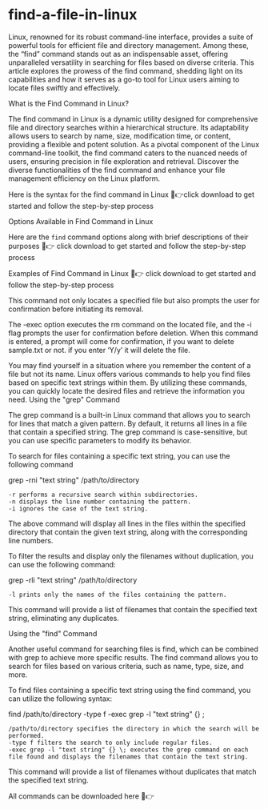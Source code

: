 # find-a-file-in-linux

Linux, renowned for its robust command-line interface, provides a suite of powerful tools for efficient file and directory management. Among these, the “find” command stands out as an indispensable asset, offering unparalleled versatility in searching for files based on diverse criteria. This article explores the prowess of the find command, shedding light on its capabilities and how it serves as a go-to tool for Linux users aiming to locate files swiftly and effectively.

What is the Find Command in Linux?

The find command in Linux is a dynamic utility designed for comprehensive file and directory searches within a hierarchical structure. Its adaptability allows users to search by name, size, modification time, or content, providing a flexible and potent solution. As a pivotal component of the Linux command-line toolkit, the find command caters to the nuanced needs of users, ensuring precision in file exploration and retrieval. Discover the diverse functionalities of the find command and enhance your file management efficiency on the Linux platform.

Here is the syntax for the find command in Linux 👀👉click download to get started and follow the step-by-step process

Options Available in Find Command in Linux

Here are the `find` command options along with brief descriptions of their purposes 👀👉 click download to get started and follow the step-by-step process

Examples of Find Command in Linux 👀👉 click download to get started and follow the step-by-step process



This command not only locates a specified file but also prompts the user for confirmation before initiating its removal. 

The -exec option executes the rm command on the located file, and the -i flag prompts the user for confirmation before deletion. When this command is entered, a prompt will come for confirmation, if you want to delete sample.txt or not. if you enter ‘Y/y’ it will delete the file. 

You may find yourself in a situation where you remember the content of a file but not its name. Linux offers various commands to help you find files based on specific text strings within them. By utilizing these commands, you can quickly locate the desired files and retrieve the information you need.
Using the "grep" Command

The grep command is a built-in Linux command that allows you to search for lines that match a given pattern. By default, it returns all lines in a file that contain a specified string. The grep command is case-sensitive, but you can use specific parameters to modify its behavior.

To search for files containing a specific text string, you can use the following command

grep -rni "text string" /path/to/directory

    -r performs a recursive search within subdirectories.
    -n displays the line number containing the pattern.
    -i ignores the case of the text string.

The above command will display all lines in the files within the specified directory that contain the given text string, along with the corresponding line numbers.

To filter the results and display only the filenames without duplication, you can use the following command:

grep -rli "text string" /path/to/directory

    -l prints only the names of the files containing the pattern.

This command will provide a list of filenames that contain the specified text string, eliminating any duplicates.

Using the "find" Command

Another useful command for searching files is find, which can be combined with grep to achieve more specific results. The find command allows you to search for files based on various criteria, such as name, type, size, and more.

To find files containing a specific text string using the find command, you can utilize the following syntax:

find /path/to/directory -type f -exec grep -l "text string" {} \;

    /path/to/directory specifies the directory in which the search will be performed.
    -type f filters the search to only include regular files.
    -exec grep -l "text string" {} \; executes the grep command on each file found and displays the filenames that contain the text string.

This command will provide a list of filenames without duplicates that match the specified text string.

All commands can be downloaded here 👀👉 
